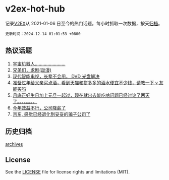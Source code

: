 # v2ex-hot-hub

 记录[V2EX](https://www.v2ex.com/)从 2021-01-06 日至今的热门话题。每小时抓取一次数据，按天[归档](archives)。

`更新时间：2024-12-14 01:01:53 +0800`

## 热议话题

1. [宇宙机器人........................](https://www.v2ex.com/t/1097255)
1. [兄弟们，求剧(动漫)](https://www.v2ex.com/t/1097235)
1. [现代智能电视，长辈不会用， DVD 光盘解决](https://www.v2ex.com/t/1097168)
1. [准备过年给父亲买点酒，看到天猫和拼多多的酒水便宜不少钱，请教一下 v 友能买吗](https://www.v2ex.com/t/1097197)
1. [月底正好生日加上元旦一起过，现在就出去能吃啥问题已经讨论了两天了。。。。。。。。](https://www.v2ex.com/t/1097237)
1. [今年效益不行，公司降薪了](https://www.v2ex.com/t/1097261)
1. [京东, 感觉已经退化到妥妥的骗子公司了](https://www.v2ex.com/t/1097316)

## 历史归档

[archives](archives)

## License

See the [LICENSE](LICENSE) file for license rights and limitations (MIT).
